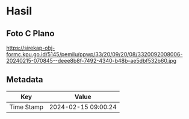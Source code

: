# Hasil

## Foto C Plano

https://sirekap-obj-formc.kpu.go.id/5145/pemilu/ppwp/33/20/09/20/08/3320092008006-20240215-070845--deee8b8f-7492-4340-b48b-ae5dbf532b60.jpg


## Metadata

| Key        | Value               |
| ---------- | ------------------- |
| Time Stamp | 2024-02-15 09:00:24 |



